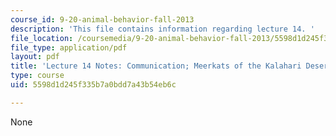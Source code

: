 ```yaml
---
course_id: 9-20-animal-behavior-fall-2013
description: 'This file contains information regarding lecture 14. '
file_location: /coursemedia/9-20-animal-behavior-fall-2013/5598d1d245f335b7a0bdd7a43b54eb6c_MIT9_20F13_Lec14.pdf
file_type: application/pdf
layout: pdf
title: 'Lecture 14 Notes: Communication; Meerkats of the Kalahari Desert'
type: course
uid: 5598d1d245f335b7a0bdd7a43b54eb6c

---
```

None